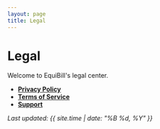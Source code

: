 ```yaml
---
layout: page
title: Legal
---
```


<link rel="stylesheet" href="/legal-site/assets/css/custom.css">

# Legal

Welcome to EquiBill's legal center.

- **[Privacy Policy](/legal-site/privacy/)**  
- **[Terms of Service](/legal-site/terms/)**
- **[Support](https://kayetan17.github.io/EquiBill-Legal/support/)**

_Last updated: {{ site.time | date: "%B %d, %Y" }}_
